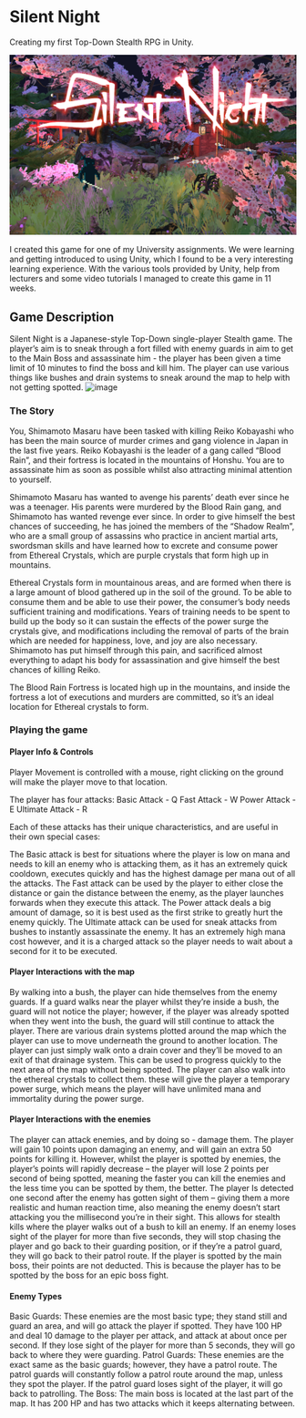 # Silent Night

Creating my first Top-Down Stealth RPG in Unity.

![Silent Night](https://github.com/WedgeManWik/SilentNight-Readme-Website/blob/main/Banner2.PNG?raw=true)

I created this game for one of my University assignments. We were learning and getting introduced to using Unity, which I found to be a very interesting learning experience. With the various tools provided by Unity, help from lecturers and some video tutorials I managed to create this game in 11 weeks.

## Game Description 

Silent Night is a Japanese-style Top-Down single-player Stealth game. 
The player’s aim is to sneak through a fort filled with enemy guards in aim to get to the Main Boss and  assassinate him - the player has been given a time limit of 10 minutes to find the boss and kill him.
The player can use various things like bushes and drain systems to sneak around the map to help with not getting spotted.
![image](https://user-images.githubusercontent.com/92025939/210618055-b6e64347-33f7-49d1-b078-5d05bcedd53a.png)

### The Story

You, Shimamoto Masaru have been tasked with killing Reiko Kobayashi who has been the main source of murder crimes and gang violence in Japan in the last five years.
Reiko Kobayashi is the leader of a gang called “Blood Rain”, and their fortress is located in the mountains of Honshu. You are to assassinate him as soon as possible whilst also attracting minimal attention to yourself.

Shimamoto Masaru has wanted to avenge his parents’ death ever since he was a teenager. His parents were murdered by the Blood Rain gang, and Shimamoto has wanted revenge ever since.
In order to give himself the best chances of succeeding, he has joined the members of the “Shadow Realm”, who are a small group of assassins who practice in ancient martial arts, swordsman skills and have learned how to excrete and consume power from Ethereal Crystals, which are purple crystals that form high up in mountains.

Ethereal Crystals form in mountainous areas, and are formed when there is a large amount of blood gathered up in the soil of the ground. 
To be able to consume them and be able to use their power, the consumer’s body needs sufficient training  and modifications. Years of training needs to be spent to build up the body so it can sustain the effects of the power surge the crystals give, and modifications including the removal of parts of the brain which are needed for happiness, love, and joy are also necessary. Shimamoto has put himself through this pain, and sacrificed almost everything to adapt his body for assassination and give himself the best chances of killing Reiko.

The Blood Rain Fortress is located high up in the mountains, and inside the fortress a lot of executions and murders are committed, so it’s an ideal location for Ethereal crystals to form.

### Playing the game

#### Player Info & Controls

Player Movement is controlled with a mouse, right clicking on the ground will make the player move to that location.

The player has four attacks: 
Basic Attack - Q
Fast Attack - W
Power Attack - E
Ultimate Attack - R

Each of these attacks has their unique characteristics, and are useful in their own special cases:

The Basic attack is best for situations where the player is low on mana and needs to kill an enemy who is attacking them, as it has an extremely quick cooldown, executes quickly and has the highest damage per mana out of all the attacks.
The Fast attack can be used by the player to either close the distance or gain the distance between the enemy, as the player launches forwards when they execute this attack.
The Power attack deals a big amount of damage, so it is best used as the first strike to greatly hurt the enemy quickly.
The Ultimate attack can be used for sneak attacks from bushes to instantly assassinate the enemy. It has an extremely high mana cost however, and it is a charged attack so the player needs to wait about a second for it to be executed.

#### Player Interactions with the map

By walking into a bush, the player can hide themselves from the enemy guards. If a guard walks near the player whilst they’re inside a bush, the guard will not notice the player; however, if the player was already spotted when they went into the bush, the guard will still continue to attack the player.
There are various drain systems plotted around the map which the player can use to move underneath the ground to another location. The player can just simply walk onto a drain cover and they’ll be moved to an exit of that drainage system. This can be used to progress quickly to the next area of the map without being spotted.
The player can also walk into the ethereal crystals to collect them. these will give the player a temporary power surge, which means the player will have unlimited mana and immortality during the power surge.

#### Player Interactions with the enemies

The player can attack enemies, and by doing so - damage them. The player will gain 10 points upon damaging an enemy, and will gain an extra 50 points for killing it. However, whilst the player is spotted by enemies, the player’s points will rapidly decrease – the player will lose 2 points per second of being spotted, meaning the faster you can kill the enemies and the less time you can be spotted by them, the better.
The player Is detected one second after the enemy has gotten sight of them – giving them a more realistic and human reaction time, also meaning the enemy doesn’t start attacking you the millisecond you’re in their sight. This allows for stealth kills where the player walks out of a bush to kill an enemy.
If an enemy loses sight of the player for more than five seconds, they will stop chasing the player and go back to their guarding position, or if they’re a patrol guard, they will go back to their patrol route.
If the player is spotted by the main boss, their points are not deducted. This is because the player has to be spotted by the boss for an epic boss fight.

#### Enemy Types

Basic Guards:
These enemies are the most basic type; they stand still and guard an area, and will go attack the player if spotted.  They have 100 HP and deal 10 damage to the player per attack, and attack at about once per second. If they lose sight of the player for more than 5 seconds, they will go back to where they were guarding.
Patrol Guards:
These enemies are the exact same as the basic guards; however, they have a patrol route. The patrol guards will constantly follow a patrol route around the map, unless they spot the player. If the patrol guard loses sight of the player, it will go back to patrolling.
The Boss:
The main boss is located at the last part of the map. It has 200 HP and has two attacks which it keeps alternating between.

